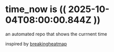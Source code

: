 # time_now is (( 2025-10-04T08:00:00.844Z ))

an automated repo that shows the currnent time

inspired by [breakingheatmap](https://github.com/breakingheatmap/breakingheatmap)